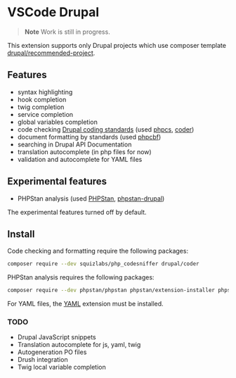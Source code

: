 # VSCode Drupal

> **Note**
> Work is still in progress.

This extension supports only Drupal projects which use composer template [drupal/recommended-project](https://github.com/drupal/recommended-project).

## Features
- syntax highlighting
- hook completion
- twig completion
- service completion
- global variables completion
- code checking [Drupal coding standards](https://www.drupal.org/docs/develop/standards) (used [phpcs](https://github.com/squizlabs/PHP_CodeSniffer), [coder](https://www.drupal.org/project/coder))
- document formatting by standards (used [phpcbf](https://github.com/squizlabs/PHP_CodeSniffer))
- searching in Drupal API Documentation
- translation autocomplete (in php files for now)
- validation and autocomplete for YAML files

## Experimental features
- PHPStan analysis (used [PHPStan](https://phpstan.org/), [phpstan-drupal](https://github.com/mglaman/phpstan-drupal))

The experimental features turned off by default.

## Install

Code checking and formatting require the following packages:

```bash
composer require --dev squizlabs/php_codesniffer drupal/coder
```

PHPStan analysis requires the following packages:

```bash
composer require --dev phpstan/phpstan phpstan/extension-installer phpstan/phpstan-deprecation-rules mglaman/phpstan-drupal
```

For YAML files, the [YAML](https://marketplace.visualstudio.com/items?itemName=redhat.vscode-yaml) extension must be installed.

### TODO
- Drupal JavaScript snippets
- Translation autocomplete for js, yaml, twig
- Autogeneration PO files
- Drush integration
- Twig local variable completion

